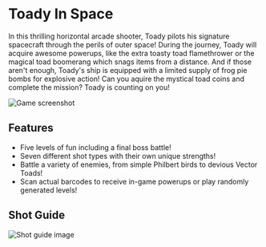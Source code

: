 # Toady In Space

In this thrilling horizontal arcade shooter, Toady pilots his signature spacecraft through the perils of outer space! During the journey, Toady will acquire awesome powerups, like the extra toasty toad flamethrower or the magical toad boomerang which snags items from a distance. And if those aren't enough, Toady's ship is equipped with a limited supply of frog pie bombs for explosive action! Can you aquire the mystical toad coins and complete the mission? Toady is counting on you!

![Game screenshot](https://github.com/Shawn-29/ToadyInSpace/blob/master/images/samples/ShotGuide.png)

## Features

- Five levels of fun including a final boss battle!
- Seven different shot types with their own unique strengths!
- Battle a variety of enemies, from simple Philbert birds to devious Vector Toads!
- Scan actual barcodes to receive in-game powerups or play randomly generated levels!

## Shot Guide

![Shot guide image](https://github.com/Shawn-29/ToadyInSpace/blob/master/images/samples/ShotGuide.png)

